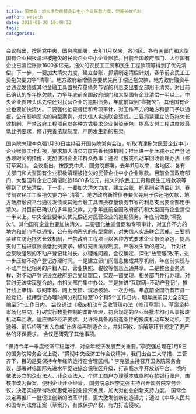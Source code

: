 ```yaml
---
title: 国常会：加大清欠民营企业中小企业账款力度，完善长效机制
author: wetech
date: 2019-01-30 19:48:52
tags: 
categories: 
---
```

会议指出，按照党中央、国务院部署，去年11月以来，各地区、各有关部门和大型国有企业积极清理被拖欠的民营企业中小企业账款。目前全国政府部门、大型国有企业已清偿账款1600多亿元，拖欠的农民工工资和民生工程款项等得到了优先清偿。下一步，一要加大清欠力度，建立台账，抓紧制定清偿计划，春节前农民工工资拖欠要力争“清零”。地方政府新增债券要优先用于偿还拖欠款，地方政府融资平台通过发债或其他金融工具置换存量债务节省的利息支出要全部用于清欠。对目前已确认的多年拖欠款，力争年底前全国政府部门和大型国有企业清偿一半以上。中央企业要带头优先偿还对民营企业的逾期债务，年底前做到“零拖欠”。其他国有企业也要加快清欠。二要强化抽查督促和专项审计，对工作不力的地方和部门予以通报，公布影响恶劣的典型案例，对失信人实施联合惩戒。三要抓紧建立防范拖欠长效机制，严禁政府工程项目以各种方式要求企业带资承包，提高支付工程进度款最低比例要求，修订完善法规制度，严防发生新的拖欠。
<!-- more -->
国务院总理李克强1月30日主持召开国务院常务会议，听取清理拖欠民营企业中小企业账款工作汇报，要求加大清欠力度完善长效机制；推出进一步压减不动产登记办理时间的措施，更加便利企业和群众办事；通过《报废机动车回收管理办法（修订草案）》。
会议指出，按照党中央、国务院部署，去年11月以来，各地区、各有关部门和大型国有企业积极清理被拖欠的民营企业中小企业账款。目前全国政府部门、大型国有企业已清偿账款1600多亿元，拖欠的农民工工资和民生工程款项等得到了优先清偿。下一步，一要加大清欠力度，建立台账，抓紧制定清偿计划，春节前农民工工资拖欠要力争“清零”。地方政府新增债券要优先用于偿还拖欠款，地方政府融资平台通过发债或其他金融工具置换存量债务节省的利息支出要全部用于清欠。对目前已确认的多年拖欠款，力争年底前全国政府部门和大型国有企业清偿一半以上。中央企业要带头优先偿还对民营企业的逾期债务，年底前做到“零拖欠”。其他国有企业也要加快清欠。二要强化抽查督促和专项审计，对工作不力的地方和部门予以通报，公布影响恶劣的典型案例，对失信人实施联合惩戒。三要抓紧建立防范拖欠长效机制，严禁政府工程项目以各种方式要求企业带资承包，提高支付工程进度款最低比例要求，修订完善法规制度，严防发生新的拖欠。
针对社会反映强烈的不动产登记耗时长、办理难问题，会议确定，深化“放管服”改革，进一步压缩不动产登记办理时间。一是建立部门间信息集成共享机制，年底前实现与不动产登记相关的户籍人口、营业执照、税收等信息互通共享。二是整合业务流程，对不动产登记设立政府综合受理窗口，实现一窗受理，相关部门并行办理。对暂时无法实现整合的，由相关部门集中办公。三是推进“互联网+不动产登记”，推行线上申请、联网审核、网上反馈、现场核验、一次办结。年底前全国所有市县一般登记、抵押登记办理时间分别压缩至10个和5个工作日内，明年底前努力全部压缩至5个工作日内。
会议通过《报废机动车回收管理办法（修订草案）》。草案坚持市场化导向，打破实行数量控制的垄断管理，符合规定的企业经批准均可从事报废机动车回收。适应循环经济要求，允许将具备再制造条件的报废机动车发动机、变速器、前后桥等“五大总成”出售给再制造企业，并对回收、拆解等环节规定了更严格的环保要求。
会议还研究了其他事项。
 
 
“保持今年一季度经济平稳运行，对全年经济发展至关重要。”李克强总理在1月9日的国务院常务会议上说，“贯彻中央经济工作会议精神，我们出台三大举措、三管齐下，目的是要保持今年经济运行在合理区间。”
李克强主持召开国务院常务会议，部署对标国际先进水平促进综合保税区升级，打造高水平开放新平台。
境内依法设立的企业法人、非企业法人、个体工商户办理基本或临时存款银行账户，由核准改为备案，便利企业开业经营。
国务院总理李克强主持召开国务院常务会议，决定实施所得税优惠促进创业投资发展，加大对创业创新支持力度。
国常会决定再推广一批促进创新的改革举措，更大激发创新创造活力；通过《中华人民共和国专利法修正案（草案）》，有效保护产权，有力打击侵权。
